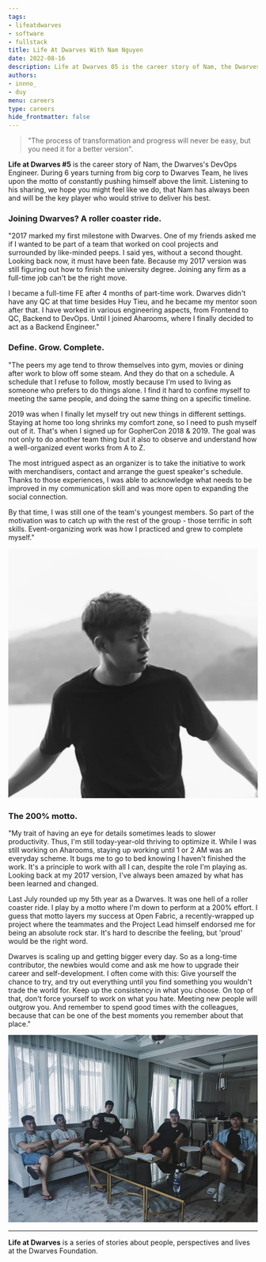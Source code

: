 ```yaml
---
tags: 
- lifeatdwarves
- software
- fullstack
title: Life At Dwarves With Nam Nguyen
date: 2022-08-16
description: Life at Dwarves 05 is the career story of Nam, the Dwarves's DevOps Engineer. During 6 years turning from big corp to Dwarves Team, he lives upon the motto of constantly pushing himself above the limit.
authors: 
- innno_
- duy
menu: careers
type: careers
hide_frontmatter: false
---
```


>
> "The process of transformation and progress will never be easy, but you need it for a better version".

**Life at Dwarves #5** is the career story of Nam, the Dwarves's DevOps Engineer. During 6 years turning from big corp to Dwarves Team, he lives upon the motto of constantly pushing himself above the limit. Listening to his sharing, we hope you might feel like we do, that Nam has always been and will be the key player who would strive to deliver his best.

### Joining Dwarves? A roller coaster ride.
"2017 marked my first milestone with Dwarves. One of my friends asked me if I wanted to be part of a team that worked on cool projects and surrounded by like-minded peeps. I said yes, without a second thought. Looking back now, it must have been fate. Because my 2017 version was still figuring out how to finish the university degree. Joining any firm as a full-time job can't be the right move.

I became a full-time FE after 4 months of part-time work. Dwarves didn't have any QC at that time besides Huy Tieu, and he became my mentor soon after that. I have worked in various engineering aspects, from Frontend to QC, Backend to DevOps. Until I joined Aharooms, where I finally decided to act as a Backend Engineer."

### Define. Grow. Complete.
"The peers my age tend to throw themselves into gym, movies or dining after work to blow off some steam. And they do that on a schedule. A schedule that I refuse to follow, mostly because I'm used to living as someone who prefers to do things alone. I find it hard to confine myself to meeting the same people, and doing the same thing on a specific timeline.

2019 was when I finally let myself try out new things in different settings. Staying at home too long shrinks my comfort zone, so I need to push myself out of it. That's when I signed up for GopherCon 2018 & 2019. The goal was not only to do another team thing but it also to observe and understand how a well-organized event works from A to Z.

The most intrigued aspect as an organizer is to take the initiative to work with merchandisers, contact and arrange the guest speaker's schedule. Thanks to those experiences, I was able to acknowledge what needs to be improved in my communication skill and was more open to expanding the social connection.

By that time, I was still one of the team's youngest members. So part of the motivation was to catch up with the rest of the group - those terrific in soft skills. Event-organizing work was how I practiced and grew to complete myself."

![](assets/life-at-dwarves-with-nam-nguyen-keep-pushing-oneself-towards-goal_d6b7f9003146b59e78897e98860ae7fb_md5.webp)

### The 200% motto.
"My trait of having an eye for details sometimes leads to slower productivity. Thus, I'm still today-year-old thriving to optimize it. While I was still working on Aharooms, staying up working until 1 or 2 AM was an everyday scheme. It bugs me to go to bed knowing I haven't finished the work. It's a principle to work with all I can, despite the role I'm playing as. Looking back at my 2017 version, I've always been amazed by what has been learned and changed.

Last July rounded up my 5th year as a Dwarves. It was one hell of a roller coaster ride. I play by a motto where I'm down to perform at a 200% effort. I guess that motto layers my success at Open Fabric, a recently-wrapped up project where the teammates and the Project Lead himself endorsed me for being an absolute rock star. It's hard to describe the feeling, but 'proud' would be the right word.

Dwarves is scaling up and getting bigger every day. So as a long-time contributor, the newbies would come and ask me how to upgrade their career and self-development. I often come with this: Give yourself the chance to try, and try out everything until you find something you wouldn't trade the world for. Keep up the consistency in what you choose. On top of that, don't force yourself to work on what you hate. Meeting new people will outgrow you. And remember to spend good times with the colleagues, because that can be one of the best moments you remember about that place."

![nam](assets/life-at-dwarves-with-nam-nguyen-keep-pushing-oneself-towards-goal_7a80737e168731ddb08a001e5a9d4062_md5.webp)

---
**Life at Dwarves** is a series of stories about people, perspectives and lives at the Dwarves Foundation.